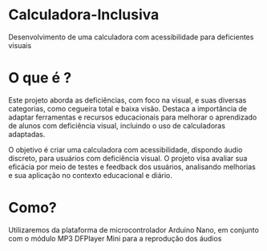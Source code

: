 # Calculadora-Inclusiva
Desenvolvimento de uma calculadora com acessibilidade para deficientes visuais
# O que é ?
Este projeto aborda as deficiências, com foco na visual, e suas diversas categorias, como cegueira total e baixa visão. Destaca a importância de adaptar ferramentas e recursos educacionais para melhorar o aprendizado de alunos com deficiência visual, incluindo o uso de calculadoras adaptadas.

O objetivo é criar uma calculadora com acessibilidade, dispondo áudio discreto, para usuários com deficiência visual. O projeto visa avaliar sua eficácia por meio de testes e feedback dos usuários, analisando melhorias e sua aplicação no contexto educacional e diário.
# Como?
Utilizaremos da plataforma de microcontrolador Arduino Nano, em conjunto com o módulo MP3 DFPlayer Mini para a reprodução dos áudios

